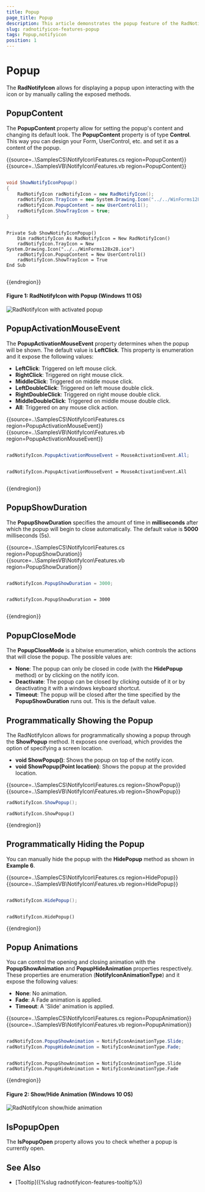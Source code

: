 ```yaml
---
title: Popup
page_title: Popup
description: This article demonstrates the popup feature of the RadNotifyIcon. 
slug: radnotifyicon-features-popup
tags: Popup,notifyicon
position: 1
---
```


# Popup

The __RadNotifyIcon__ allows for displaying a popup upon interacting with the icon or by manually calling the exposed methods. 

## PopupContent 

The __PopupContent__ property allow for setting the popup's content and changing its default look. The **PopupContent** property is of type **Control**. This way you can design your Form, UserControl, etc. and set it as a content of the popup.

{{source=..\SamplesCS\NotifyIcon\Features.cs region=PopupContent}} 
{{source=..\SamplesVB\NotifyIcon\Features.vb region=PopupContent}}
````C#

void ShowNotifyIconPopup()
{
	RadNotifyIcon radNotifyIcon = new RadNotifyIcon();
	radNotifyIcon.TrayIcon = new System.Drawing.Icon("../../WinForms128x28.ico");
	radNotifyIcon.PopupContent = new UserControl1();
	radNotifyIcon.ShowTrayIcon = true;
}

````
````VB.NET

Private Sub ShowNotifyIconPopup()
    Dim radNotifyIcon As RadNotifyIcon = New RadNotifyIcon()
    radNotifyIcon.TrayIcon = New System.Drawing.Icon("../../WinForms128x28.ico")
    radNotifyIcon.PopupContent = New UserControl1()
    radNotifyIcon.ShowTrayIcon = True
End Sub


```` 

{{endregion}}


#### __Figure 1: RadNotifyIcon with Popup__ (Windows 11 OS)

![RadNotifyIcon with activated popup](images/radnotifyicon-features-popup_001.png)

## PopupActivationMouseEvent

The __PopupActivationMouseEvent__ property determines when the popup will be shown. The default value is __LeftClick__. This property is enumeration and it expose the following values:
* __LeftClick__: Triggered on left mouse click.
* __RightClick__: Triggered on right mouse click.
* __MiddleClick__: Triggered on middle mouse click.
* __LeftDoubleClick__: Triggered on left mouse double click.
* __RightDoubleClick__: Triggered on right mouse double click.
* __MiddleDoubleClick__: Triggered on middle mouse double click.
* __All__: Triggered on any mouse click action.


{{source=..\SamplesCS\NotifyIcon\Features.cs region=PopupActivationMouseEvent}} 
{{source=..\SamplesVB\NotifyIcon\Features.vb region=PopupActivationMouseEvent}}
````C#

radNotifyIcon.PopupActivationMouseEvent = MouseActivationEvent.All;


````
````VB.NET

radNotifyIcon.PopupActivationMouseEvent = MouseActivationEvent.All


```` 

{{endregion}}

## PopupShowDuration

The __PopupShowDuration__ specifies the amount of time in __milliseconds__ after which the popup will begin to close automatically. The default value is __5000__ milliseconds (5s). 

{{source=..\SamplesCS\NotifyIcon\Features.cs region=PopupShowDuration}} 
{{source=..\SamplesVB\NotifyIcon\Features.vb region=PopupShowDuration}}
````C#

radNotifyIcon.PopupShowDuration = 3000;


````
````VB.NET

radNotifyIcon.PopupShowDuration = 3000


```` 

{{endregion}}

## PopupCloseMode

The __PopupCloseMode__ is a bitwise enumeration, which controls the actions that will close the popup. The possible values are:

* **None**: The popup can only be closed in code (with the __HidePopup__ method) or by clicking on the notify icon. 
* **Deactivate**: The popup can be closed by clicking outside of it or by deactivating it with a windows keyboard shortcut.
* **Timeout**: The popup will be closed after the time specified by the __PopupShowDuration__ runs out. This is the default value.

## Programmatically Showing the Popup

The RadNotifyIcon allows for programmatically showing a popup through the __ShowPopup__ method. It exposes one overload, which provides the option of specifying a screen location. 

* **void ShowPopup()**: Shows the popup on top of the notify icon.
* **void ShowPopup(Point location)**: Shows the popup at the provided location.

{{source=..\SamplesCS\NotifyIcon\Features.cs region=ShowPopup}} 
{{source=..\SamplesVB\NotifyIcon\Features.vb region=ShowPopup}}
````C#
radNotifyIcon.ShowPopup();

````
````VB.NET
radNotifyIcon.ShowPopup()

```` 

{{endregion}}

## Programmatically Hiding the Popup

You can manually hide the popup with the __HidePopup__ method as shown in __Example 6__.

{{source=..\SamplesCS\NotifyIcon\Features.cs region=HidePopup}} 
{{source=..\SamplesVB\NotifyIcon\Features.vb region=HidePopup}}
````C#

radNotifyIcon.HidePopup();

````
````VB.NET

radNotifyIcon.HidePopup()

```` 

{{endregion}}

## Popup Animations

You can control the opening and closing animation with the __PopupShowAnimation__ and __PopupHideAnimation__ properties respectively. These properties are enumeration (**NotifyIconAnimationType**) and it expose the following values:
* **None**: No animation.
* **Fade**: A Fade animation is applied.
* **Timeout**: A 'Slide' animation is applied.

{{source=..\SamplesCS\NotifyIcon\Features.cs region=PopupAnimation}} 
{{source=..\SamplesVB\NotifyIcon\Features.vb region=PopupAnimation}}
````C#

radNotifyIcon.PopupShowAnimation = NotifyIconAnimationType.Slide;
radNotifyIcon.PopupHideAnimation = NotifyIconAnimationType.Fade;

````
````VB.NET

radNotifyIcon.PopupShowAnimation = NotifyIconAnimationType.Slide
radNotifyIcon.PopupHideAnimation = NotifyIconAnimationType.Fade

```` 

{{endregion}}

#### __Figure 2: Show/Hide Animation__ (Windows 10 OS)


![RadNotifyIcon show/hide animation](images/radnotifyicon-features-popup_002.GIF)

## IsPopupOpen

The __IsPopupOpen__ property allows you to check whether a popup is currently open.


## See Also 

* [Tooltip]({%slug radnotifyicon-features-tooltip%})